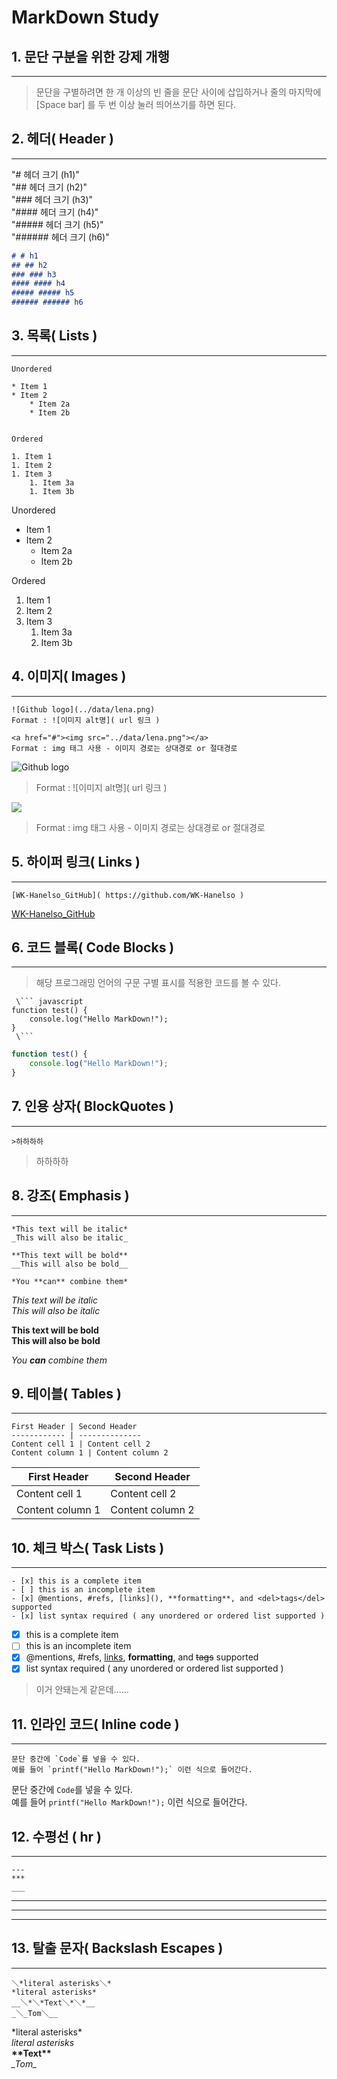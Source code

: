 # MarkDown Study

## 1. 문단 구분을 위한 강제 개행
---
> 문단을 구별하려면 한 개 이상의 빈 줄을 문단 사이에 삽입하거나 줄의 마지막에 [Space bar] 를 두 번 이상 눌러 띄어쓰기를 하면 된다.


## 2. 헤더( Header )
---
"# 헤더 크기 (h1)"  
"## 헤더 크기 (h2)"  
"### 헤더 크기 (h3)"  
"#### 헤더 크기 (h4)"  
"##### 헤더 크기 (h5)"  
"###### 헤더 크기 (h6)"  
```Markdown
# # h1
## ## h2
### ### h3
#### #### h4
##### ##### h5
###### ###### h6  
```
    
## 3. 목록( Lists )
---
```
Unordered

* Item 1
* Item 2
    * Item 2a
    * Item 2b


Ordered

1. Item 1
1. Item 2
1. Item 3
    1. Item 3a
    1. Item 3b
```
Unordered
* Item 1
* Item 2
    * Item 2a
    * Item 2b

Ordered
1. Item 1
1. Item 2
1. Item 3
    1. Item 3a
    1. Item 3b

## 4. 이미지( Images )
---
```
![Github logo](../data/lena.png)
Format : ![이미지 alt명]( url 링크 )

<a href="#"><img src="../data/lena.png"></a>
Format : img 태그 사용 - 이미지 경로는 상대경로 or 절대경로
```

![Github logo](../data/Lena.png)  
> Format : ![이미지 alt명]( url 링크 )

<a href="#"><img src="../data/Lena.png"></a>  
> Format : img 태그 사용 - 이미지 경로는 상대경로 or 절대경로

  
## 5. 하이퍼 링크( Links )
---
```
[WK-Hanelso_GitHub]( https://github.com/WK-Hanelso )
```
[WK-Hanelso_GitHub]( https://github.com/WK-Hanelso )

## 6. 코드 블록( Code Blocks )
---
> 해당 프로그래밍 언어의 구문 구별 표시를 적용한 코드를 볼 수 있다.
```
 \``` javascript
function test() {
    console.log("Hello MarkDown!");
}
 \```
```
```javascript
function test() {
    console.log("Hello MarkDown!");
}
```

## 7. 인용 상자( BlockQuotes )
---
```
>하하하하
```
>하하하하

## 8. 강조( Emphasis )
---
```
*This text will be italic*
_This will also be italic_

**This text will be bold**
__This will also be bold__

*You **can** combine them*
```
*This text will be italic*  
_This will also be italic_  
  
**This text will be bold**  
__This will also be bold__  

*You **can** combine them*

## 9. 테이블( Tables )
---
```
First Header | Second Header
------------ | --------------
Content cell 1 | Content cell 2
Content column 1 | Content column 2
```
First Header | Second Header
------------ | --------------
Content cell 1 | Content cell 2
Content column 1 | Content column 2

## 10. 체크 박스( Task Lists )
---
```
- [x] this is a complete item
- [ ] this is an incomplete item
- [x] @mentions, #refs, [links](), **formatting**, and <del>tags</del> supported
- [x] list syntax required ( any unordered or ordered list supported )
```
- [x] this is a complete item
- [ ] this is an incomplete item
- [x] @mentions, #refs, [links](), **formatting**, and <del>tags</del> supported
- [x] list syntax required ( any unordered or ordered list supported )
> 이거 안돼는게 같은데......

## 11. 인라인 코드( Inline code )
---
```
문단 중간에 `Code`를 넣을 수 있다.
예를 들어 `printf("Hello MarkDown!");` 이런 식으로 들어간다.
```
문단 중간에 `Code`를 넣을 수 있다.  
예를 들어 `printf("Hello MarkDown!");` 이런 식으로 들어간다.

## 12. 수평선 ( hr )
---
```
---
***
___
```
---
***
___

## 13. 탈출 문자( Backslash Escapes )
---
```
＼*literal asterisks＼* 
*literal asterisks* 
__＼*＼*Text＼*＼*__ 
_＼_Tom＼__
```
\*literal asterisks\*   
*literal asterisks*   
__\*\*Text\*\*__   
_\_Tom\__
